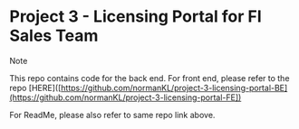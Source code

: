 # Project 3 - Licensing Portal for FI Sales Team

> [!NOTE]
> This repo contains code for the back end. For front end, please refer to the repo [HERE]([https://github.com/normanKL/project-3-licensing-portal-BE](https://github.com/normanKL/project-3-licensing-portal-FE])
> 
> For ReadMe, please also refer to same repo link above.

